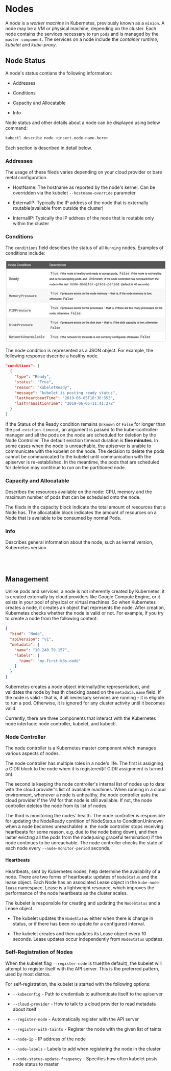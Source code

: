 # Nodes

A node is a *worker machine* in Kubernetes, previously known as a `minion`. A node may be a VM or physical machine, depending on the cluster. Each node contains the services necessary to run `pods` and is managed by the `master component`. The services on a node include the *container runtime*, *kubelet* and *kube-proxy*.

## Node Status

A node's status contians the following information:

- Addresses

- Conditions

- Capacity and Allocatable

- Info

Node status and other details about a node can be displayed using below command:

```bash
kubectl describe node <insert-node-name-here>
```

Each section is described in detail below.

### Addresses

The usage of these fileds varies depending on your cloud provider or bare metal configuration.

- HostName: The hostname as reported by the node's kernel. Can be overridden via the kubelet `--hostname-override` parameter

- ExternalIP: Typically the IP address of the node that is externally routable(available from outside the cluster)

- InternalIP: Typically the IP address of the node that is routable only within the cluster

### Conditions

The `conditions` field describes the status of all `Running` nodes. Examples of conditions include:

![Node Conditions](./Resources/01-Node_Conditions.png)

The node condition is represented as a JSON object. For example, the following response dsecribe a healthy node.

```json
"conditions": [
  {
    "type": "Ready",
    "status": "True",
    "reason": "KubeletReady",
    "message": "kubelet is posting ready status",
    "lastHeartbeatTime": "2019-06-05T18:38:35Z",
    "lastTransitionTime": "2019-06-05T11:41:27Z"
  }
]
```

If the Status of the Ready condition remains `Unknown` or `False` for longer than the `pod-eviction-timeout`, an argument is passed to the kube-controller-manager and all the pods on the node are scheduled for deletion by the Node Controller. The default eviction timeout duration is **five minutes**. In some cases when the node is unreachable, the apiserver is unable to communicate with the kubelet on the node. The decision to delete the pods cannot be communicated to the kubelet until communication with the apiserver is re-established. In the meantime, the pods that are scheduled for deletion may contitnue to run on the partitioned node.

### Capacity and Allocatable

Describes the resources available on the node: CPU, memory and the maximum number of pods that can be scheduled onto the node.

The fileds in the capacity block indicate the total amount of resources that a Node has. The allocatable block indicates the amount of resources on a Node that is available to be consumed by normal Pods.

### Info

Describes general information about the node, such as kernel version, Kubernetes version.

<br></br>

## Management

Unlike pods and services, a node is not inherently created by Kubernetes: it is created externally by cloud providers like Google Compute Engine, or it exists in your pool of physical or virtual machines. So when Kubernetes creates a node, it creates an object that represents the node. After creation, Kubernetes checks whether the node is valid or not. For example, if you try to create a node from the following content:

```json
{
  "kind": "Node",
  "apiVersion": "v1",
  "metadata": {
    "name": "10.240.79.157",
    "labels": {
      "name": "my-first-k8s-node"
    }
  }
}
```

Kubernetes creates a node object internally(the representation), and validates the node by health checking based on the `metadata.name` field. If the node is valid - that is, if all necessary services are running - it is eligible to run a pod. Otherwise, it is ignored for any cluster activity until it becomes valid.

Currently, there are three components that interact with the Kubernetes node interface: node controller, kubelet, and kubectl.

### Node Controller

The node controller is a Kubernetes master component which manages various aspects of nodes.

The node controller has multiple roles in a node's life. The first is assigning a CIDR block to the node when it is registered(if CIDR assignment is turned on).

The second is keeping the node controller's internal list of nodes up to date with the cloud provider's list of available machines. When running in a cloud environment, whenever a node is unhealthy, the node controller asks the cloud provider if the VM for that node is still available. If not, the node controller deletes the node from its list of nodes.

The third is monitoring the nodes' health. The node controller is responsible for updating the NodeReady contition of NodeStatus to ConditionUnknown when a node becomes unreachable(i.e. the node controller stops receiving heartbeats for some reason, e.g. due to the node being down), and then laster evicting all the pods from the node(using graceful termination) if the node continues to be unreachable. The node controller checks the state of each node every `--node-monitor-period` seconds.

#### Heartbeats

Heartbeats, sent by Kubernetes nodes, help determine the availablity of a node. There are two forms of heartbeats: updates of `NodeStatus` and the lease object. Each Node has an associated Lease object in the `kube-node-lease` namespace. Lease is a lightweight resource, which improves the performance of the node heartbeats as the cluster scales.

The kubelet is responsible for creating and updating the `NodeStatus` and a Lease object.

- The kubelet updates the `NodeStatus` either when there is change in status, or if there has been no update for a configured interval.

- The kubelet creates and then updates its Lease object every 10 seconds. Lease updates occur independently from `NodeStatus` updates.

### Self-Registration of Nodes

When the kubelet flag `--register-node` is true(the default), the kubelet will attempt to register itself with the API server. This is the preferred pattern, used by most distros.

For self-registration, the kubelet is started with the following options:

- `--kubeconfig` - Path to credentials to authenticate itself to the apiserver

- `--cloud-provider` - How to talk to a cloud provider to read metadata about itself

- `--register-node` - Automatically register with the API server

- `--register-with-taints` - Register the node with the given list of taints

- `--node-ip` - IP address of the node

- `--node-labels` - Labels to add when registering the node in the cluster

- `--node-status-update-frequency` - Specifies how often kubelet posts node status to master
